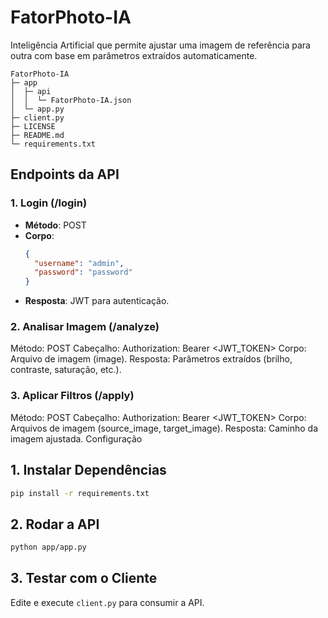 # FatorPhoto-IA
Inteligência Artificial que permite ajustar uma imagem de referência para outra com base em parâmetros extraídos automaticamente.

```
FatorPhoto-IA
├─ app
│  ├─ api
│  │  └─ FatorPhoto-IA.json
│  └─ app.py
├─ client.py
├─ LICENSE
├─ README.md
└─ requirements.txt

```

## Endpoints da API

### 1. Login (/login)
- **Método**: POST
- **Corpo**:
  ```json
  {
    "username": "admin",
    "password": "password"
  }

- **Resposta**: JWT para autenticação.

### 2. Analisar Imagem (/analyze)
Método: POST
Cabeçalho: Authorization: Bearer <JWT_TOKEN>
Corpo: Arquivo de imagem (image).
Resposta: Parâmetros extraídos (brilho, contraste, saturação, etc.).

### 3. Aplicar Filtros (/apply)
Método: POST
Cabeçalho: Authorization: Bearer <JWT_TOKEN>
Corpo: Arquivos de imagem (source_image, target_image).
Resposta: Caminho da imagem ajustada.
Configuração

## 1. Instalar Dependências
```bash
pip install -r requirements.txt
```

## 2. Rodar a API
```bash
python app/app.py
```

## 3. Testar com o Cliente
Edite e execute ```client.py``` para consumir a API.